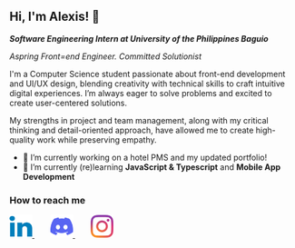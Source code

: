 ## Hi, I'm Alexis! 👋
***Software Engineering Intern at University of the Philippines Baguio***

*Aspring Front=end Engineer. Committed Solutionist*

I'm a Computer Science student passionate about front-end development and UI/UX design, blending creativity with technical skills to craft intuitive digital experiences. I’m always eager to solve problems and excited to create user-centered solutions. 

My strengths in project and team management, along with my critical thinking and detail-oriented approach, have allowed me to create high-quality work while preserving empathy.

- 🔭 I’m currently working on a hotel PMS and my updated portfolio!
- 🌱 I’m currently (re)learning **JavaScript & Typescript** and **Mobile App Development**

### How to reach me
  <a href="https://www.linkedin.com/in/lexharriet/" target="_blank" rel="noopener noreferrer">
    <img src="linkedin-color-svgrepo-com.svg" alt="LinkedIn" width="40" height="40" />
  </a>
  &nbsp;&nbsp;&nbsp&nbsp;&nbsp;&nbsp;
  <a href="https://discord.com/users/subdol" target="_blank" rel="noopener noreferrer">
    <img src="discord-icon-svgrepo-com.svg" alt="Discord" width="40" height="40" />
  </a>
  &nbsp;&nbsp;&nbsp&nbsp;&nbsp;&nbsp;
  <a href="https://www.instagram.com/lexharriet/" target="_blank" rel="noopener noreferrer">
    <img src="instagram-2016-logo-svgrepo-com.svg" alt="Instagram" width="40" height="40" />
  </a>


<!--
**lexhari/lexhari** is a ✨ _special_ ✨ repository because its `README.md` (this file) appears on your GitHub profile.

Here are some ideas to get you started:

- 🔭 I’m currently working on ...
- 🌱 I’m currently learning ...
- 👯 I’m looking to collaborate on ...
- 🤔 I’m looking for help with ...
- 💬 Ask me about ...
- 📫 How to reach me: ...
- 😄 Pronouns: ...
- ⚡ Fun fact: ...
-->
